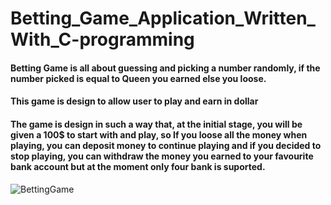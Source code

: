 # Betting_Game_Application_Written_With_C-programming

#### Betting Game is all about guessing and picking a number randomly, if the number picked is equal to Queen you earned else you loose.
#### This game is design to allow user to play and earn in dollar
#### The game is design in such a way that, at the initial stage, you will be given a 100$ to start with and play, so If you loose all the money when playing, you can deposit money to continue playing and if you decided to stop playing, you can withdraw the money you earned to your favourite bank account but at the moment only four bank is suported.
![BettingGame](https://github.com/Steveric1/Betting_Game_Application_Written_With_C-programming/assets/105046475/6e5a132f-a4b6-4d16-8cc7-a602a46bad05)

